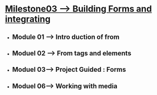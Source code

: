  # <ins> Milestone03 --> Building Forms and integrating
 </ins>
 
- ## Module 01 --> Intro duction of from
- ## Moduel 02 --> From tags and elements
- ## Moduel 03--> Project Guided : Forms
- ## Moduel 06--> Working with media




 